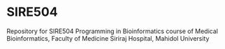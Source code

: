 # SIRE504
Repository for SIRE504 Programming in Bioinformatics course of Medical Bioinformatics, Faculty of Medicine Siriraj Hospital, Mahidol University
